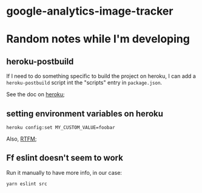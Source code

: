 # google-analytics-image-tracker

# Random notes while I'm developing

## heroku-postbuild

If I need to do something specific to build the project
on heroku, I can add a `heroku-postbuild` script
int the "scripts" entry in `package.json`.

See the doc on [heroku](https://devcenter.heroku.com/articles/nodejs-support#specifying-a-node-js-version);
## setting environment variables on heroku

```
heroku config:set MY_CUSTOM_VALUE=foobar
```

Also, [RTFM](https://devcenter.heroku.com/articles/nodejs-support#specifying-a-node-js-version);

## Ff eslint doesn't seem to work

Run it manually to have more info, in our case:

```
yarn eslint src
```
